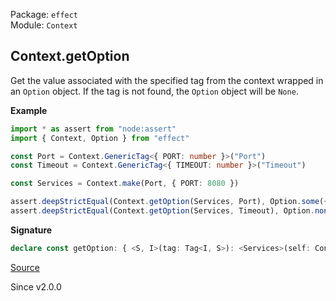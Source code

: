 Package: `effect`<br />
Module: `Context`<br />

## Context.getOption

Get the value associated with the specified tag from the context wrapped in an `Option` object. If the tag is not
found, the `Option` object will be `None`.

**Example**

```ts
import * as assert from "node:assert"
import { Context, Option } from "effect"

const Port = Context.GenericTag<{ PORT: number }>("Port")
const Timeout = Context.GenericTag<{ TIMEOUT: number }>("Timeout")

const Services = Context.make(Port, { PORT: 8080 })

assert.deepStrictEqual(Context.getOption(Services, Port), Option.some({ PORT: 8080 }))
assert.deepStrictEqual(Context.getOption(Services, Timeout), Option.none())
```

**Signature**

```ts
declare const getOption: { <S, I>(tag: Tag<I, S>): <Services>(self: Context<Services>) => Option<S>; <Services, S, I>(self: Context<Services>, tag: Tag<I, S>): Option<S>; }
```

[Source](https://github.com/Effect-TS/effect/tree/main/packages/effect/src/Context.ts#L386)

Since v2.0.0